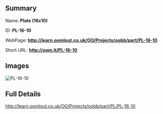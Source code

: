

## Summary
 
Name: __Plate (16x10)__

ID: __PL-16-10__

WebPage: __http://learn.oomlout.co.uk/OO/Projects/oobb/part/PL-16-10__

Short URL: __http://oom.lt/PL-16-10__


## Images
![PL-16-10](http://oomlout.com/oomlout-OOBB/part/PL/PL-16-10/OOBB-PL-16-10_420.png)




## Full Details

 http://learn.oomlout.co.uk/OO/Projects/oobb/part/PL/PL-16-10

